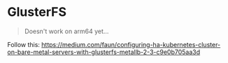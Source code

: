 # GlusterFS

> Doesn't work on arm64 yet...

Follow this:
https://medium.com/faun/configuring-ha-kubernetes-cluster-on-bare-metal-servers-with-glusterfs-metallb-2-3-c9e0b705aa3d
